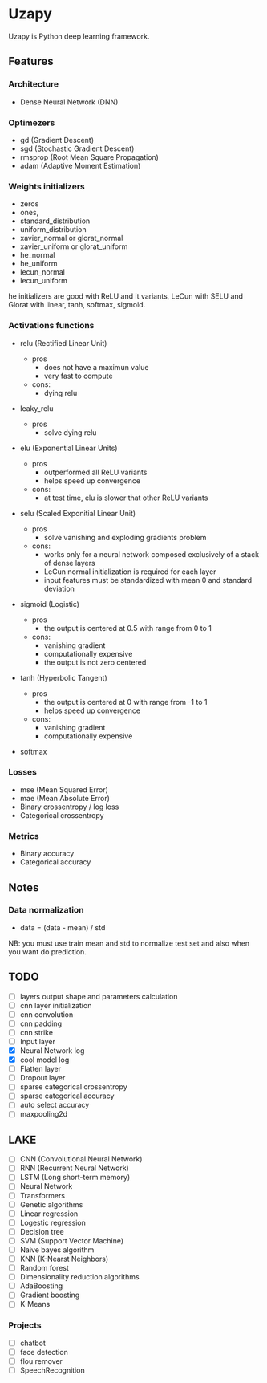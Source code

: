 # Uzapy

Uzapy is Python deep learning framework.

## Features

### Architecture

- Dense Neural Network (DNN)

### Optimezers

- gd      (Gradient Descent)
- sgd     (Stochastic Gradient Descent)
- rmsprop (Root Mean Square Propagation)
- adam    (Adaptive Moment Estimation)

### Weights initializers

- zeros
- ones,
- standard_distribution
- uniform_distribution
- xavier_normal or glorat_normal
- xavier_uniform or glorat_uniform
- he_normal
- he_uniform
- lecun_normal
- lecun_uniform

he initializers are good with ReLU and it variants, LeCun with SELU and Glorat with linear, tanh, softmax, sigmoid.

### Activations functions

- relu (Rectified Linear Unit)
  - pros
    - does not have a maximun value
    - very fast to compute
  - cons:
    - dying relu

- leaky_relu
  - pros
    - solve dying relu

- elu (Exponential Linear Units)
  - pros
    - outperformed all ReLU variants
    - helps speed up convergence
  - cons:
    - at test time, elu is slower that other ReLU variants

- selu (Scaled Exponitial Linear Unit)
  - pros
    - solve vanishing and exploding gradients problem
  - cons:
    - works only for a neural network composed exclusively of a stack of dense layers
    - LeCun normal initialization is required for each layer
    - input features must be standardized with mean 0 and standard deviation

- sigmoid (Logistic)
  - pros
    - the output is centered at 0.5 with range from 0 to 1
  - cons:
    - vanishing gradient
    - computationally expensive
    - the output is not zero centered
  
- tanh (Hyperbolic Tangent)
  - pros
    - the output is centered at 0 with range from -1 to 1
    - helps speed up convergence
  - cons:
    - vanishing gradient
    - computationally expensive

- softmax

### Losses

- mse (Mean Squared Error)
- mae (Mean Absolute Error)
- Binary crossentropy / log loss
- Categorical crossentropy

### Metrics

- Binary accuracy
- Categorical accuracy

## Notes

### Data normalization

- data = (data - mean) / std

NB: you must use train mean and std to normalize test set and also when you want do prediction.

## TODO

- [ ] layers output shape and parameters calculation
- [ ] cnn layer initialization
- [ ] cnn convolution
- [ ] cnn padding
- [ ] cnn strike
- [ ] Input layer
- [x] Neural Network log
- [x] cool model log
- [ ] Flatten layer
- [ ] Dropout layer
- [ ] sparse categorical crossentropy
- [ ] sparse categorical accuracy
- [ ] auto select accuracy
- [ ] maxpooling2d

## LAKE

- [ ] CNN (Convolutional Neural Network)
- [ ] RNN (Recurrent Neural Network)
- [ ] LSTM (Long short-term memory)
- [ ] Neural Network
- [ ] Transformers
- [ ] Genetic algorithms
- [ ] Linear regression
- [ ] Logestic regression
- [ ] Decision tree
- [ ] SVM (Support Vector Machine)
- [ ] Naive bayes algorithm
- [ ] KNN (K-Nearst Neighbors)
- [ ] Random forest
- [ ] Dimensionality reduction algorithms
- [ ] AdaBoosting
- [ ] Gradient boosting
- [ ] K-Means

### Projects

- [ ] chatbot
- [ ] face detection
- [ ] flou remover
- [ ] SpeechRecognition

